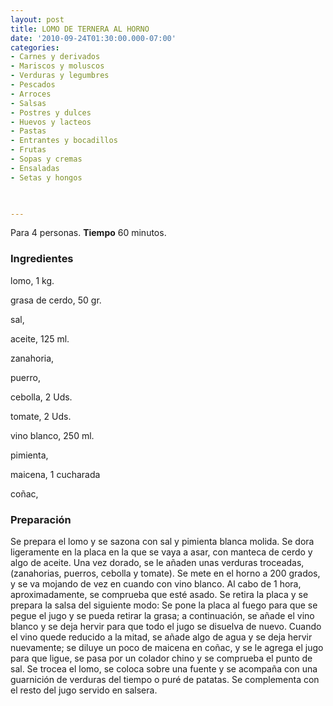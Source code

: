 ```yaml
---
layout: post
title: LOMO DE TERNERA AL HORNO
date: '2010-09-24T01:30:00.000-07:00'
categories:
- Carnes y derivados
- Mariscos y moluscos
- Verduras y legumbres
- Pescados
- Arroces
- Salsas
- Postres y dulces
- Huevos y lacteos
- Pastas
- Entrantes y bocadillos
- Frutas
- Sopas y cremas
- Ensaladas
- Setas y hongos
 


---
```


Para 4 personas.
<b>Tiempo</b> 60 minutos.

<h3>Ingredientes</h3>

lomo, 1 kg.

grasa de cerdo, 50 gr.

sal,

aceite, 125 ml.

zanahoria,

puerro,

cebolla, 2 Uds.

tomate, 2 Uds.

vino blanco, 250 ml.

pimienta,

maicena, 1 cucharada

coñac,

<h3>Preparación</h3>

Se prepara el lomo y se sazona con sal y pimienta blanca molida. Se dora ligeramente en la placa en la que se vaya a asar, con manteca de cerdo y algo de aceite. Una vez dorado, se le añaden unas verduras troceadas, (zanahorias, puerros, cebolla y tomate). Se mete en el horno a 200 grados, y se va mojando de vez en cuando con vino blanco. Al cabo de 1 hora, aproximadamente, se comprueba que esté asado. Se retira la placa y se prepara la salsa del siguiente modo: Se pone la placa al fuego para que se pegue el jugo y se pueda retirar la grasa; a continuación, se añade el vino blanco y se deja hervir para que todo el jugo se disuelva de nuevo. Cuando el vino quede reducido a la mitad, se añade algo de agua y se deja hervir nuevamente; se diluye un poco de maicena en coñac, y se le agrega el jugo para que ligue, se pasa por un colador chino y se comprueba el punto de sal. Se trocea el lomo, se coloca sobre una fuente y se acompaña con una guarnición de verduras del tiempo o puré de patatas. Se complementa con el resto del jugo servido en salsera.

